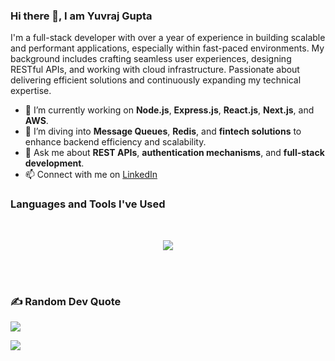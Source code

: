 ### Hi there 👋, I am Yuvraj Gupta

I'm a full-stack developer with over a year of experience in building scalable and performant applications, especially within fast-paced environments. My background includes crafting seamless user experiences, designing RESTful APIs, and working with cloud infrastructure. Passionate about delivering efficient solutions and continuously expanding my technical expertise.

- 🔭 I’m currently working on **Node.js**, **Express.js**, **React.js**, **Next.js**, and **AWS**.
- 🌱 I’m diving into **Message Queues**, **Redis**, and **fintech solutions** to enhance backend efficiency and scalability.
- 💬 Ask me about **REST APIs**, **authentication mechanisms**, and **full-stack development**.
- 📫 Connect with me on [LinkedIn](https://www.linkedin.com/in/yuvrajgupta036)

### Languages and Tools I've Used
<br>
<p align="center">
  <img src="https://skillicons.dev/icons?i=js,ts,nodejs,express,react,nextjs,redux,aws,mongodb,redis,html,css,git,github,postman,docker,vercel,netlify,bootstrap,sass&perline=7" />
</p>
<br><br>

### ✍️ Random Dev Quote
![](https://quotes-github-readme.vercel.app/api?type=horizontal&theme=radical)

[![](https://visitcount.itsvg.in/api?id=yuvrajgupta010&label=Profile%20Views&color=1&pretty=false)](https://visitcount.itsvg.in)
